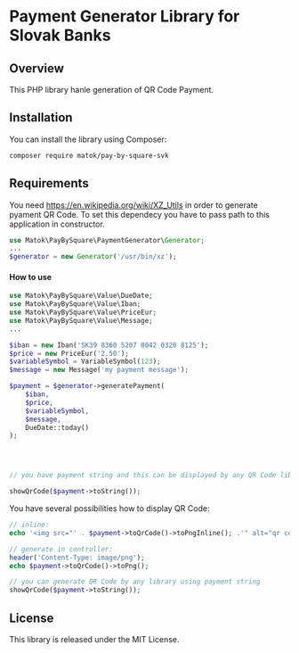# Payment Generator Library for Slovak Banks

## Overview
This PHP library hanle generation of QR Code Payment.

## Installation

You can install the library using Composer:

```sh
composer require matok/pay-by-square-svk
```

## Requirements
You need https://en.wikipedia.org/wiki/XZ_Utils in order to generate pyament QR Code. To set this dependecy you have to pass path to this application in constructor.
```php
use Matok\PayBySquare\PaymentGenerator\Generator;
...
$generator = new Generator('/usr/bin/xz');
```

#### How to use
```php
use Matok\PayBySquare\Value\DueDate;
use Matok\PayBySquare\Value\Iban;
use Matok\PayBySquare\Value\PriceEur;
use Matok\PayBySquare\Value\Message;
...

$iban = new Iban('SK39 8360 5207 0042 0320 8125');
$price = new PriceEur('2.50');
$variableSymbol = VariableSymbol(123);
$message = new Message('my payment message');

$payment = $generator->generatePayment(
    $iban,
    $price,
    $variableSymbol,
    $message,
    DueDate::today()
);




// you have payment string and this can be displayed by any QR Code library:

showQrCode($payment->toString());

```

You have several possibilities how to display QR Code:

```php
// inline:
echo '<img src="' . $payment->toQrCode()->toPngInline(); .'" alt="qr code">';
```


```php
// generate in controller:
header('Content-Type: image/png');
echo $payment->toQrCode()->toPng();
```

```php
// you can generate QR Code by any library using payment string
showQrCode($payment->toString());
```

## License

This library is released under the MIT License.

